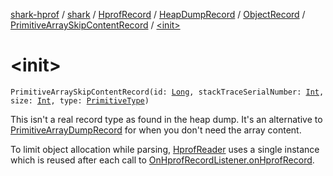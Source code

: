 [shark-hprof](../../../../../index.md) / [shark](../../../../index.md) / [HprofRecord](../../../index.md) / [HeapDumpRecord](../../index.md) / [ObjectRecord](../index.md) / [PrimitiveArraySkipContentRecord](index.md) / [&lt;init&gt;](./-init-.md)

# &lt;init&gt;

`PrimitiveArraySkipContentRecord(id: `[`Long`](https://kotlinlang.org/api/latest/jvm/stdlib/kotlin/-long/index.html)`, stackTraceSerialNumber: `[`Int`](https://kotlinlang.org/api/latest/jvm/stdlib/kotlin/-int/index.html)`, size: `[`Int`](https://kotlinlang.org/api/latest/jvm/stdlib/kotlin/-int/index.html)`, type: `[`PrimitiveType`](../../../../-primitive-type/index.md)`)`

This isn't a real record type as found in the heap dump. It's an alternative to
[PrimitiveArrayDumpRecord](../-primitive-array-dump-record/index.md) for when you don't need the array content.

To limit object allocation while parsing, [HprofReader](../../../../-hprof-reader/index.md) uses a single instance which is
reused after each call to [OnHprofRecordListener.onHprofRecord](../../../../-on-hprof-record-listener/on-hprof-record.md).

